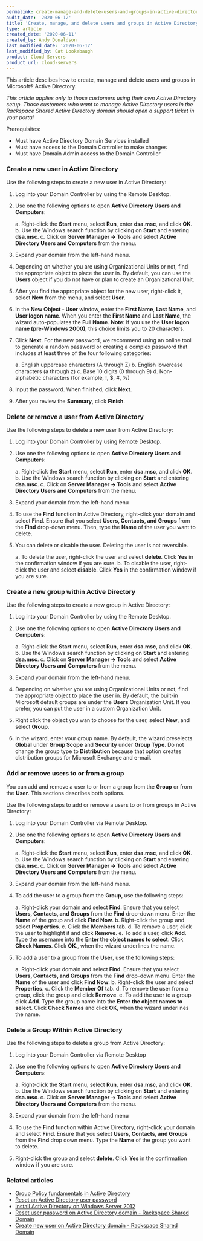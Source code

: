 ```yaml
---
permalink: create-manage-and-delete-users-and-groups-in-active-directory/
audit_date: '2020-06-12'
title: 'Create, manage, and delete users and groups in Active Directory'
type: article
created_date: '2020-06-11'
created_by: Andy Donaldson
last_modified_date: '2020-06-12'
last_modified_by: Cat Lookabaugh
product: Cloud Servers
product_url: cloud-servers
---
```


This article descibes how to create, manage and delete users and groups in Microsoft&reg; Active Directory.

*This article applies only to those customers using their own Active Directory setup. Those customers who
want to manage Active Directory users in the Rackspace Shared Active Directory domain should open a support
ticket in your portal*

Prerequisites:

 - Must have Active Directory Domain Services installed
 - Must have access to the Domain Controller to make changes
 - Must have Domain Admin access to the Domain Controller

### Create a new user in Active Directory

Use the following steps to create a new user in Active Directory:

1. Log into your Domain Controller by using the Remote Desktop.

2. Use one the following options to open **Active Directory Users and Computers**:

      a. Right-click the **Start** menu, select **Run**, enter **dsa.msc**, and click **OK**.
      b. Use the Windows search function by clicking on **Start** and entering **dsa.msc**.
      c. Click on **Server Manager -> Tools** and select **Active Directory Users and Computers** from the menu.

3. Expand your domain from the left-hand menu.

4. Depending on whether you are using Organizational Units or not, find the appropriate object to place
   the user in. By default, you can use the **Users** object if you do not have or plan to create an
   Organizational Unit.

5. After you find the appropriate object for the new user, right-click it, select **New** from the menu,
   and select **User**.

6. In the **New Object - User** window, enter the **First Name**, **Last Name**, and **User logon name**.
   When you enter the **First Name** and **Last Name**, the wizard auto-populates the **Full Name**.
   **Note**: If you use the **User logon name (pre-Windows 2000)**, this choice limits you to 20 characters.

7. Click **Next**. For the new password, we recommend using an online tool to generate a random password or
   creating a complex password that includes at least three of the four following categories:
   
      a. English uppercase characters (A through Z)
      b. English lowercase characters (a through z)
      c. Base 10 digits (0 through 9)
      d. Non-alphabetic characters (for example, !, $, #, %)

8. Input the password. When finished, click **Next**.

9. After you review the **Summary**, click **Finish**. 

### Delete or remove a user from Active Directory

Use the following steps to delete a new user from Active Directory:

1. Log into your Domain Controller by using Remote Desktop.

2. Use one the following options to open **Active Directory Users and Computers**:

      a. Right-click the **Start** menu, select **Run**, enter **dsa.msc**, and click **OK**.
      b. Use the Windows search function by clicking on **Start** and entering **dsa.msc**.
      c. Click on **Server Manager -> Tools** and select **Active Directory Users and Computers** from the menu.

3. Expand your domain from the left-hand menu

4. To use the **Find** function in Active Directory, right-click your domain and select **Find**. Ensure
   that you select **Users, Contacts, and Groups** from the **Find** drop-down menu. Then, type the **Name**
   of the user you want to delete.

5. You can delete or disable the user. Deleting the user is not reversible.

     a. To delete the user, right-click the user and select **delete**. Click **Yes** in the confirmation
     window if you are sure.
     b. To disable the user, right-click the user and select **disable**. Click **Yes** in the confirmation
     window if you are sure.

### Create a new group within Active Directory

Use the following steps to create a new group in Active Directory:

1. Log into your Domain Controller by using the Remote Desktop.

2. Use one the following options to open **Active Directory Users and Computers**:

      a. Right-click the **Start** menu, select **Run**, enter **dsa.msc**, and click **OK**.
      b. Use the Windows search function by clicking on **Start** and entering **dsa.msc**.
      c. Click on **Server Manager -> Tools** and select **Active Directory Users and Computers** from the menu.

3. Expand your domain from the left-hand menu.

4. Depending on whether you are using Organizational Units or not, find the appropriate object to place
   the user in. By default, the built-in Microsoft default groups are under the **Users** Organization Unit.
   If you prefer, you can put the user in a custom Organization Unit.
   
5. Right click the object you wan to choose for the user, select **New**, and select **Group**.

6. In the wizard, enter your group name. By default, the wizard preselects **Global** under **Group Scope**
   and **Security** under **Group Type**. Do not change the group type to **Distribution** because that option
   creates distribution groups for Microsoft Exchange and e-mail.

### Add or remove users to or from a group

You can add and remove a user to or from a group from the **Group** or from the **User**.  This sections describes
both options.

Use the following steps to add or remove a users to or from groups in Active Directory:

1. Log into your Domain Controller via Remote Desktop.

2. Use one the following options to open **Active Directory Users and Computers**:

      a. Right-click the **Start** menu, select **Run**, enter **dsa.msc**, and click **OK**.
      b. Use the Windows search function by clicking on **Start** and entering **dsa.msc**.
      c. Click on **Server Manager -> Tools** and select **Active Directory Users and Computers** from the menu.

3. Expand your domain from the left-hand menu.

4. To add the user to a group from the **Group**, use the following steps:

      a. Right-click your domain and select **Find**. Ensure that you select **Users, Contacts, and Groups**
      from the **Find** drop-down menu. Enter the **Name** of the group and click **Find Now**.
      b. Right-click the group and select **Properties**.
      c. Click the **Members** tab.
      d. To remove a user, click the user to highlight it and click **Remove**.
      e. To add a user, click **Add**. Type the username into the **Enter the object names to select**.
      Click **Check Names**. Click **OK**., when the wizard underlines the name.

5. To add a user to a group from the **User**, use the following steps:

      a. Right-click your domain and select **Find**. Ensure that you select **Users, Contacts, and Groups**
      from the **Find** drop-down menu. Enter the **Name** of the user and click **Find Now**.
      b. Right-click the user and select **Properties**.
      c. Click the **Member Of** tab.
      d. To remove the user from a group, click the group and click **Remove**.
      e. To add the user to a group click **Add**. Type the group name into the 
      **Enter the object names to select**. Click **Check Names** and click **OK**, when the wizard underlines the name.

### Delete a Group Within Active Directory

Use the following steps to delete a group from Active Directory:

1. Log into your Domain Controller via Remote Desktop
2. Use one the following options to open **Active Directory Users and Computers**:

      a. Right-click the **Start** menu, select **Run**, enter **dsa.msc**, and click **OK**.
      b. Use the Windows search function by clicking on **Start** and entering **dsa.msc**.
      c. Click on **Server Manager -> Tools** and select **Active Directory Users and Computers** from the menu.


3. Expand your domain from the left-hand menu

4. To use the **Find** function within Active Directory, right-click your domain and select **Find**. Ensure
   that you select **Users, Contacts, and Groups** from the **Find** drop down menu. Type the **Name** of the
   group you want to delete.

5. Right-click the group and select **delete**. Click **Yes** in the confirmation window if you are sure.


### Related articles

- [Group Policy fundamentals in Active Directory](/how-to/group-policy-fundamentals-in-active-directory/)
- [Reset an Active Directory user password](/how-to/reset-an-active-directory-user-password/)
- [Install Active Directory on Windows Server 2012](https://support.rackspace.com/how-to/installing-active-directory-on-windows-server-2012/)
- [Reset user password on Active Directory domain - Rackspace Shared Domain](/how-to/reset-user-password-on-active-directory-domain/)
- [Create new user on Active Directory domain - Rackspace Shared Domain](/how-to/create-new-user-on-active-directory-domain/)
